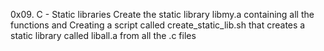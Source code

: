 0x09. C - Static libraries
Create the static library libmy.a 
containing all the functions and
Creating a script called create_static_lib.sh 
that creates a static library called liball.a 
from all the .c files
